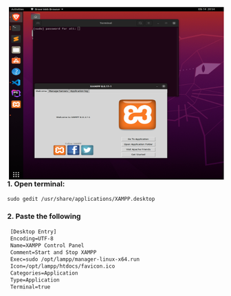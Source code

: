 
<img align="right" alt="GIF" src="Screenshot.png" width="500" height="400" />

### 1. Open terminal:
  
    sudo gedit /usr/share/applications/XAMPP.desktop

### 2. Paste the following     
     
     [Desktop Entry]
     Encoding=UTF-8
     Name=XAMPP Control Panel
     Comment=Start and Stop XAMPP
     Exec=sudo /opt/lampp/manager-linux-x64.run
     Icon=/opt/lampp/htdocs/favicon.ico
     Categories=Application
     Type=Application
     Terminal=true
     
